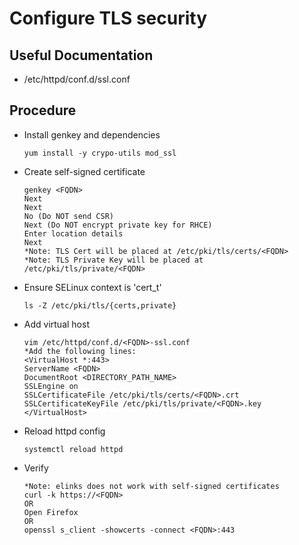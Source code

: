 # Configure TLS security

## Useful Documentation

- /etc/httpd/conf.d/ssl.conf

## Procedure
- Install genkey and dependencies

      yum install -y crypo-utils mod_ssl

- Create self-signed certificate

      genkey <FQDN>
      Next
      Next
      No (Do NOT send CSR)
      Next (Do NOT encrypt private key for RHCE)
      Enter location details
      Next
      *Note: TLS Cert will be placed at /etc/pki/tls/certs/<FQDN>
      *Note: TLS Private Key will be placed at /etc/pki/tls/private/<FQDN>

- Ensure SELinux context is 'cert_t'

      ls -Z /etc/pki/tls/{certs,private}

- Add virtual host

      vim /etc/httpd/conf.d/<FQDN>-ssl.conf
      *Add the following lines:
      <VirtualHost *:443>
      ServerName <FQDN>
      DocumentRoot <DIRECTORY_PATH_NAME>
      SSLEngine on
      SSLCertificateFile /etc/pki/tls/certs/<FQDN>.crt
      SSLCertificateKeyFile /etc/pki/tls/private/<FQDN>.key
      </VirtualHost>

- Reload httpd config

      systemctl reload httpd

- Verify

      *Note: elinks does not work with self-signed certificates
      curl -k https://<FQDN>
      OR
      Open Firefox
      OR
      openssl s_client -showcerts -connect <FQDN>:443